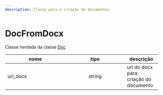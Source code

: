 ```yaml
---
description: Classe para a criação de documentos
---
```


# DocFromDocx

Classe herdada da classe [Doc](https://app.gitbook.com/s/-M4noMoX5ZGb2-RhWjjf-887967055/~/changes/193/facilitadores/sdks/sdk-typescript/classes-usadas/body/doc)

<table><thead><tr><th width="183.33333333333331">nome</th><th width="179" align="center">tipo</th><th>descrição</th></tr></thead><tbody><tr><td>url_docx</td><td align="center">string </td><td>url do docx para criação do documento</td></tr></tbody></table>

